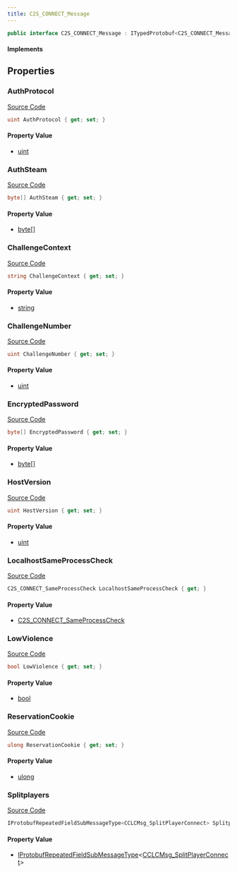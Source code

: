 ```yaml
---
title: C2S_CONNECT_Message
---
```


```csharp
public interface C2S_CONNECT_Message : ITypedProtobuf<C2S_CONNECT_Message>, INativeHandle
```

#### Implements

## Properties

### AuthProtocol

[Source Code](https://github.com/swiftly-solution/swiftlys2/blob/beta/managed/src/SwiftlyS2.Generated/Protobufs/Interfaces/C2S_CONNECT_Message.cs#L16)

```csharp
uint AuthProtocol { get; set; }
```

#### Property Value

- [uint](https://learn.microsoft.com/dotnet/api/system.uint32)

### AuthSteam

[Source Code](https://github.com/swiftly-solution/swiftlys2/blob/beta/managed/src/SwiftlyS2.Generated/Protobufs/Interfaces/C2S_CONNECT_Message.cs#L34)

```csharp
byte[] AuthSteam { get; set; }
```

#### Property Value

- [byte](https://learn.microsoft.com/dotnet/api/system.byte)[]

### ChallengeContext

[Source Code](https://github.com/swiftly-solution/swiftlys2/blob/beta/managed/src/SwiftlyS2.Generated/Protobufs/Interfaces/C2S_CONNECT_Message.cs#L37)

```csharp
string ChallengeContext { get; set; }
```

#### Property Value

- [string](https://learn.microsoft.com/dotnet/api/system.string)

### ChallengeNumber

[Source Code](https://github.com/swiftly-solution/swiftlys2/blob/beta/managed/src/SwiftlyS2.Generated/Protobufs/Interfaces/C2S_CONNECT_Message.cs#L19)

```csharp
uint ChallengeNumber { get; set; }
```

#### Property Value

- [uint](https://learn.microsoft.com/dotnet/api/system.uint32)

### EncryptedPassword

[Source Code](https://github.com/swiftly-solution/swiftlys2/blob/beta/managed/src/SwiftlyS2.Generated/Protobufs/Interfaces/C2S_CONNECT_Message.cs#L28)

```csharp
byte[] EncryptedPassword { get; set; }
```

#### Property Value

- [byte](https://learn.microsoft.com/dotnet/api/system.byte)[]

### HostVersion

[Source Code](https://github.com/swiftly-solution/swiftlys2/blob/beta/managed/src/SwiftlyS2.Generated/Protobufs/Interfaces/C2S_CONNECT_Message.cs#L13)

```csharp
uint HostVersion { get; set; }
```

#### Property Value

- [uint](https://learn.microsoft.com/dotnet/api/system.uint32)

### LocalhostSameProcessCheck

[Source Code](https://github.com/swiftly-solution/swiftlys2/blob/beta/managed/src/SwiftlyS2.Generated/Protobufs/Interfaces/C2S_CONNECT_Message.cs#L40)

```csharp
C2S_CONNECT_SameProcessCheck LocalhostSameProcessCheck { get; }
```

#### Property Value

- [C2S_CONNECT_SameProcessCheck](/docs/api/shared/protobufdefinitions/c2s_connect_sameprocesscheck)

### LowViolence

[Source Code](https://github.com/swiftly-solution/swiftlys2/blob/beta/managed/src/SwiftlyS2.Generated/Protobufs/Interfaces/C2S_CONNECT_Message.cs#L25)

```csharp
bool LowViolence { get; set; }
```

#### Property Value

- [bool](https://learn.microsoft.com/dotnet/api/system.boolean)

### ReservationCookie

[Source Code](https://github.com/swiftly-solution/swiftlys2/blob/beta/managed/src/SwiftlyS2.Generated/Protobufs/Interfaces/C2S_CONNECT_Message.cs#L22)

```csharp
ulong ReservationCookie { get; set; }
```

#### Property Value

- [ulong](https://learn.microsoft.com/dotnet/api/system.uint64)

### Splitplayers

[Source Code](https://github.com/swiftly-solution/swiftlys2/blob/beta/managed/src/SwiftlyS2.Generated/Protobufs/Interfaces/C2S_CONNECT_Message.cs#L31)

```csharp
IProtobufRepeatedFieldSubMessageType<CCLCMsg_SplitPlayerConnect> Splitplayers { get; }
```

#### Property Value

- [IProtobufRepeatedFieldSubMessageType](/docs/api/shared/netmessages/iprotobufrepeatedfieldsubmessagetype-1)<[CCLCMsg_SplitPlayerConnect](/docs/api/shared/protobufdefinitions/cclcmsg_splitplayerconnect)>

